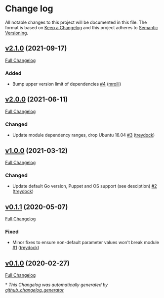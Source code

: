 # Change log

All notable changes to this project will be documented in this file. The format is based on [Keep a Changelog](http://keepachangelog.com/en/1.0.0/) and this project adheres to [Semantic Versioning](http://semver.org).

## [v2.1.0](https://github.com/treydock/puppet-module-golang/tree/v2.1.0) (2021-09-17)

[Full Changelog](https://github.com/treydock/puppet-module-golang/compare/v2.0.0...v2.1.0)

### Added

- Bump upper version limit of dependencies [\#4](https://github.com/treydock/puppet-module-golang/pull/4) ([mrolli](https://github.com/mrolli))

## [v2.0.0](https://github.com/treydock/puppet-module-golang/tree/v2.0.0) (2021-06-11)

[Full Changelog](https://github.com/treydock/puppet-module-golang/compare/v1.0.0...v2.0.0)

### Changed

- Update module dependency ranges, drop Ubuntu 16.04 [\#3](https://github.com/treydock/puppet-module-golang/pull/3) ([treydock](https://github.com/treydock))

## [v1.0.0](https://github.com/treydock/puppet-module-golang/tree/v1.0.0) (2021-03-12)

[Full Changelog](https://github.com/treydock/puppet-module-golang/compare/v0.1.1...v1.0.0)

### Changed

- Update default Go version, Puppet and OS support \(see desciption\) [\#2](https://github.com/treydock/puppet-module-golang/pull/2) ([treydock](https://github.com/treydock))

## [v0.1.1](https://github.com/treydock/puppet-module-golang/tree/v0.1.1) (2020-05-07)

[Full Changelog](https://github.com/treydock/puppet-module-golang/compare/v0.1.0...v0.1.1)

### Fixed

- Minor fixes to ensure non-default parameter values won't break module [\#1](https://github.com/treydock/puppet-module-golang/pull/1) ([treydock](https://github.com/treydock))

## [v0.1.0](https://github.com/treydock/puppet-module-golang/tree/v0.1.0) (2020-02-27)

[Full Changelog](https://github.com/treydock/puppet-module-golang/compare/a4b12481b53e7bdf465cba15af48a47727c1c98b...v0.1.0)



\* *This Changelog was automatically generated by [github_changelog_generator](https://github.com/github-changelog-generator/github-changelog-generator)*
